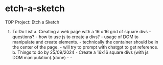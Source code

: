 # etch-a-sketch
TOP Project: Etch a Sketch

1. To Do List
    a. Creating a web page with a 16 x 16 grid of square divs
        - questions?
        - how to use js to create a divs?
        - usage of DOM to manipulate and create elements.
        - technically the container should be in the center of the page.
        - will try to prompt with chatgpt to get reference.
    b. Things to do by 25/09/2024
        - Create a 16x16 square divs (with js DOM manipulation).(done)
        - 
        - 

